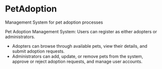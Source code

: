 # PetAdoption
Management System for pet adoption processes

Pet Adoption Management System:
Users can register as either adopters or administrators. 
- Adopters can browse through available pets, view their details, 
	and submit adoption requests. 
- Administrators can add, update, or remove pets from the system, 
	approve or reject adoption requests, and manage user accounts.

